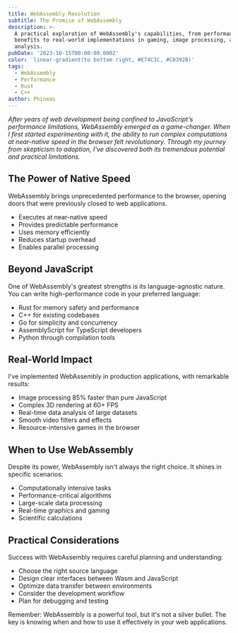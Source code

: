 ```yaml
---
title: WebAssembly Revolution
subtitle: The Promise of WebAssembly
description: >-
  A practical exploration of WebAssembly's capabilities, from performance
  benefits to real-world implementations in gaming, image processing, and data
  analysis.
pubDate: '2023-10-15T00:00:00.000Z'
color: 'linear-gradient(to bottom right, #E74C3C, #C0392B)'
tags:
  - WebAssembly
  - Performance
  - Rust
  - C++
author: Phineas
---
```


_After years of web development being confined to JavaScript's performance limitations, WebAssembly emerged as a game-changer. When I first started experimenting with it, the ability to run complex computations at near-native speed in the browser felt revolutionary. Through my journey from skepticism to adoption, I've discovered both its tremendous potential and practical limitations._

## The Power of Native Speed

WebAssembly brings unprecedented performance to the browser, opening doors that were previously closed to web applications.

- Executes at near-native speed
- Provides predictable performance
- Uses memory efficiently
- Reduces startup overhead
- Enables parallel processing

## Beyond JavaScript

One of WebAssembly's greatest strengths is its language-agnostic nature. You can write high-performance code in your preferred language:

- Rust for memory safety and performance
- C++ for existing codebases
- Go for simplicity and concurrency
- AssemblyScript for TypeScript developers
- Python through compilation tools

## Real-World Impact

I've implemented WebAssembly in production applications, with remarkable results:

- Image processing 85% faster than pure JavaScript
- Complex 3D rendering at 60+ FPS
- Real-time data analysis of large datasets
- Smooth video filters and effects
- Resource-intensive games in the browser

## When to Use WebAssembly

Despite its power, WebAssembly isn't always the right choice. It shines in specific scenarios:

- Computationally intensive tasks
- Performance-critical algorithms
- Large-scale data processing
- Real-time graphics and gaming
- Scientific calculations

## Practical Considerations

Success with WebAssembly requires careful planning and understanding:

- Choose the right source language
- Design clear interfaces between Wasm and JavaScript
- Optimize data transfer between environments
- Consider the development workflow
- Plan for debugging and testing

Remember: WebAssembly is a powerful tool, but it's not a silver bullet. The key is knowing when and how to use it effectively in your web applications.
